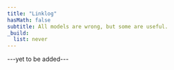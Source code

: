 ```yaml
---
title: "Linklog"
hasMath: false
subtitle: All models are wrong, but some are useful.
_build:
  list: never
---
```


---yet to be added---
